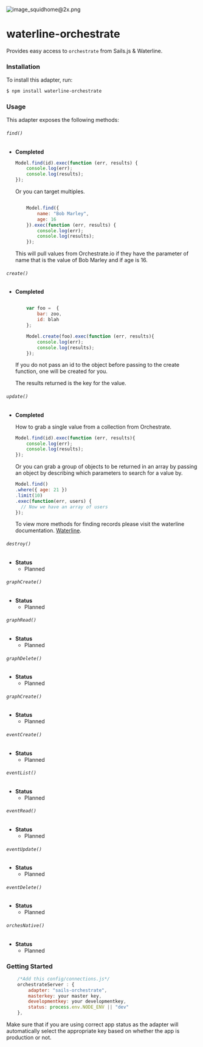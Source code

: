 ![image_squidhome@2x.png](http://i.imgur.com/RIvu9.png)

# waterline-orchestrate

Provides easy access to `orchestrate` from Sails.js & Waterline.

### Installation

To install this adapter, run:

```sh
$ npm install waterline-orchestrate
```




### Usage

This adapter exposes the following methods:

###### `find()`

+ **Completed**
    ```javascript
    Model.find(id).exec(function (err, results) {
        console.log(err);
        console.log(results);
    });
    ```
    Or you can target multiples.
    ```javascript

        Model.find({
            name: "Bob Marley",
            age: 16
        }).exec(function (err, results) {
            console.log(err);
            console.log(results);
        });

    ```
    This will pull values from Orchestrate.io if they have the parameter of name
    that is the value of Bob Marley and if age is 16.

###### `create()`

+ **Completed**
    ```javascript

        var foo =  {
            bar: zoo,
            id: blah
        };

        Model.create(foo).exec(function (err, results){
            console.log(err);
            console.log(results);
        });

    ```

    If you do not pass an id to the object before passing to the create
    function, one will be created for you.

    The results returned is the key for the value.

###### `update()`

+ **Completed**

    How to grab a single value from a collection from Orchestrate.

    ```javascript
    Model.find(id).exec(function (err, results){
        console.log(err);
        console.log(results);
    });
    ```

    Or you can grab a group of objects to be returned in an array by passing an
    object by describing which parameters to search for a value by.

    ```javascript
    Model.find()
    .where({ age: 21 })
    .limit(10)
    .exec(function(err, users) {
      // Now we have an array of users
    });
    ```

    To view more methods for finding records please visit the waterline
    documentation. [Waterline](https://github.com/balderdashy/waterline).
###### `destroy()`

+ **Status**
  + Planned

###### `graphCreate()`

+ **Status**
  + Planned

###### `graphRead()`

+ **Status**
  + Planned

###### `graphDelete()`

+ **Status**
  + Planned

###### `graphCreate()`

+ **Status**
  + Planned

###### `eventCreate()`

+ **Status**
  + Planned

###### `eventList()`

+ **Status**
  + Planned

###### `eventRead()`

+ **Status**
  + Planned

###### `eventUpdate()`

+ **Status**
  + Planned

###### `eventDelete()`

+ **Status**
  + Planned

###### `orchesNative()`

+ **Status**
  + Planned

### Getting Started
```javascript
    /*Add this config/connections.js*/
    orchestrateServer : {
        adapter: "sails-orchestrate",
        masterkey: your master key,
        developmentkey: your developmentkey,
        status: process.env.NODE_ENV || "dev"
    },
```
Make sure that if you are using correct app status as the adapter
will automatically select the appropriate key based on whether the app
is production or not.
